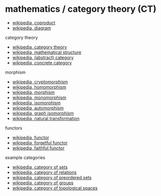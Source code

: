 
# mathematics / category theory (CT)

* [wikipedia, coproduct](https://en.wikipedia.org/wiki/Coproduct)
* [wikipedia, diagram](https://en.wikipedia.org/wiki/Diagram_%28category_theory%29)

category theory

* [wikipedia, category theory](https://en.wikipedia.org/wiki/Category_theory)
* [wikipedia, mathematical structure](https://en.wikipedia.org/wiki/Mathematical_structure)
* [wikipedia, (abstract) category](https://en.wikipedia.org/wiki/Category_%28mathematics%29)
* [wikipedia, concrete category](https://en.wikipedia.org/wiki/Concrete_category)

morphism

* [wikipedia, cryptomorphism](https://en.wikipedia.org/wiki/Cryptomorphism)
* [wikipedia, homomorphism](https://en.wikipedia.org/wiki/Homomorphism)
* [wikipedia, morphism](https://en.wikipedia.org/wiki/Morphism)
* [wikipedia, monomorphism](https://en.wikipedia.org/wiki/Monomorphism)
* [wikipedia, isomorphism](https://en.wikipedia.org/wiki/Isomorphism)
* [wikipedia, automorphism](https://en.wikipedia.org/wiki/Automorphism)
* [wikipedia, graph isomorphism](https://en.wikipedia.org/wiki/Graph_isomorphism)
* [wikipedia, natural transformation](https://en.wikipedia.org/wiki/Natural_transformation)

functors

* [wikipedia, functor](https://en.wikipedia.org/wiki/Functor)
* [wikipedia, forgetful functor](https://en.wikipedia.org/wiki/Forgetful_functor)
* [wikipedia, faithful functor](https://en.wikipedia.org/wiki/Full_and_faithful_functors)

example categories

* [wikipedia, category of sets](https://en.wikipedia.org/wiki/Category_of_sets)
* [wikipedia, category of relations](https://en.wikipedia.org/wiki/Category_of_relations)
* [wikipedia, category of preordered sets](https://en.wikipedia.org/wiki/Category_of_preordered_sets)
* [wikipedia, category of groups](https://en.wikipedia.org/wiki/Category_of_groups)
* [wikipedia, category of topological spaces](https://en.wikipedia.org/wiki/Category_of_topological_spaces)
